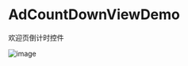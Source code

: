 # AdCountDownViewDemo
欢迎页倒计时控件

![image](http://getimg.jrj.com.cn/images/2014/02/tmtpostimg/one_20140217152310659.jpg)


